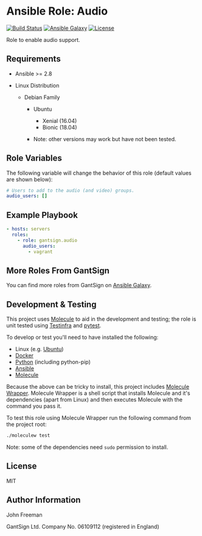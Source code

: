 Ansible Role: Audio
===================

[![Build Status](https://travis-ci.org/gantsign/ansible-role-audio.svg?branch=master)](https://travis-ci.org/gantsign/ansible-role-audio)
[![Ansible Galaxy](https://img.shields.io/badge/ansible--galaxy-gantsign.audio-blue.svg)](https://galaxy.ansible.com/gantsign/audio)
[![License](https://img.shields.io/badge/license-MIT-blue.svg)](https://raw.githubusercontent.com/gantsign/ansible-role-audio/master/LICENSE)

Role to enable audio support.

Requirements
------------

* Ansible >= 2.8

* Linux Distribution

    * Debian Family

        * Ubuntu

            * Xenial (16.04)
            * Bionic (18.04)

        * Note: other versions may work but have not been tested.

Role Variables
--------------

The following variable will change the behavior of this role (default values
are shown below):

```yaml
# Users to add to the audio (and video) groups.
audio_users: []
```

Example Playbook
----------------

```yaml
- hosts: servers
  roles:
    - role: gantsign.audio
      audio_users:
        - vagrant
```

More Roles From GantSign
------------------------

You can find more roles from GantSign on
[Ansible Galaxy](https://galaxy.ansible.com/gantsign).

Development & Testing
---------------------

This project uses [Molecule](http://molecule.readthedocs.io/) to aid in the
development and testing; the role is unit tested using
[Testinfra](http://testinfra.readthedocs.io/) and
[pytest](http://docs.pytest.org/).

To develop or test you'll need to have installed the following:

* Linux (e.g. [Ubuntu](http://www.ubuntu.com/))
* [Docker](https://www.docker.com/)
* [Python](https://www.python.org/) (including python-pip)
* [Ansible](https://www.ansible.com/)
* [Molecule](http://molecule.readthedocs.io/)

Because the above can be tricky to install, this project includes
[Molecule Wrapper](https://github.com/gantsign/molecule-wrapper). Molecule
Wrapper is a shell script that installs Molecule and it's dependencies (apart
from Linux) and then executes Molecule with the command you pass it.

To test this role using Molecule Wrapper run the following command from the
project root:

```bash
./moleculew test
```

Note: some of the dependencies need `sudo` permission to install.

License
-------

MIT

Author Information
------------------

John Freeman

GantSign Ltd.
Company No. 06109112 (registered in England)
